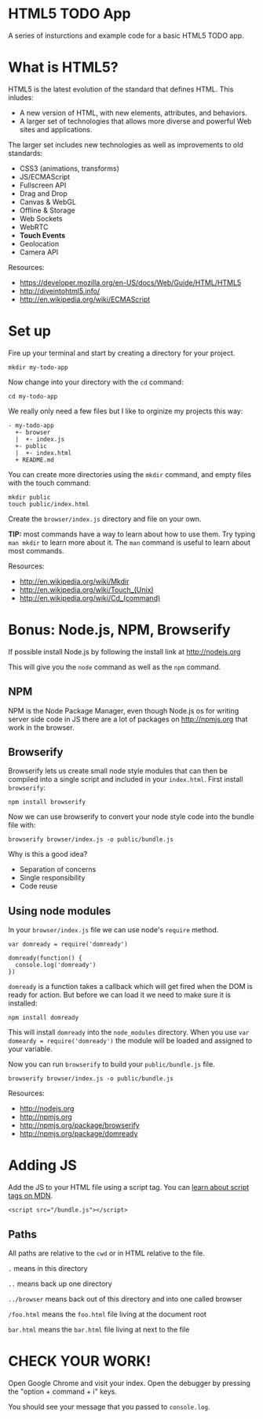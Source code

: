 
# HTML5 TODO App

A series of insturctions and example code for a basic HTML5 TODO app.

# What is HTML5?

HTML5 is the latest evolution of the standard that defines HTML. This inludes:

* A new version of HTML, with new elements, attributes, and behaviors.
* A larger set of technologies that allows more diverse and powerful Web sites and applications.

The larger set includes new technologies as well as improvements to old standards:

* CSS3 (animations, transforms)
* JS/ECMAScript
* Fullscreen API
* Drag and Drop
* Canvas & WebGL
* Offline & Storage
* Web Sockets
* WebRTC
* **Touch Events**
* Geolocation
* Camera API

Resources:

* https://developer.mozilla.org/en-US/docs/Web/Guide/HTML/HTML5
* http://diveintohtml5.info/
* http://en.wikipedia.org/wiki/ECMAScript

# Set up

Fire up your terminal and start by creating a directory for your project.

    mkdir my-todo-app

Now change into your directory with the `cd` command:

    cd my-todo-app

We really only need a few files but I like to orginize my projects this way:

    - my-todo-app
      +- browser
      |  +- index.js
      +- public
      |  +- index.html
      + README.md

You can create more directories using the `mkdir` command, and empty files with the touch command:

    mkdir public
    touch public/index.html

Create the `browser/index.js` directory and file on your own.

**TIP:** most commands have a way to learn about how to use them. Try typing `man mkdir` to learn more about it. The `man` command is useful to learn about most commands.

Resources:

* http://en.wikipedia.org/wiki/Mkdir
* http://en.wikipedia.org/wiki/Touch_(Unix)
* http://en.wikipedia.org/wiki/Cd_(command)

# Bonus: Node.js, NPM, Browserify

If possible install Node.js by following the install link at http://nodejs.org

This will give you the `node` command as well as the `npm` command.

## NPM

NPM is the Node Package Manager, even though Node.js os for writing server side code in JS there are a lot of packages on http://npmjs.org that work in the browser.

## Browserify

Browserify lets us create small node style modules that can then be compiled into a single script and included in your `index.html`. First install `browserify`:

    npm install browserify

Now we can use browserify to convert your node style code into the bundle file with:

    browserify browser/index.js -o public/bundle.js

Why is this a good idea?

* Separation of concerns
* Single responsibility
* Code reuse

## Using node modules

In your `browser/index.js` file we can use node's `require` method.

    var domready = require('domready')

    domready(function() {
      console.log('domready')
    })

`domready` is a function takes a callback which will get fired when the DOM is ready for action. But before we can load it we need to make sure it is installed:

    npm install domready

This will install `domready` into the `node_modules` directory. When you use `var domeardy = require('domready')` the module will be loaded and assigned to your variable.

Now you can run `browserify` to build your `public/bundle.js` file.

    browserify browser/index.js -o public/bundle.js

Resources:

* http://nodejs.org
* http://npmjs.org
* http://npmjs.org/package/browserify
* http://npmjs.org/package/domready

# Adding JS

Add the JS to your HTML file using a script tag. You can [learn about script tags on MDN](https://developer.mozilla.org/en-US/docs/Web/HTML/Element/script).

    <script src="/bundle.js"></script>

## Paths

All paths are relative to the `cwd` or in HTML relative to the file.

`.` means in this directory

`..` means back up one directory

`../browser` means back out of this directory and into one called browser

`/foo.html` means the `foo.html` file living at the document root

`bar.html` means the `bar.html` file living at next to the file

# CHECK YOUR WORK!

Open Google Chrome and visit your index. Open the debugger by pressing the "option + command + i" keys.

You should see your message that you passed to `console.log`.

